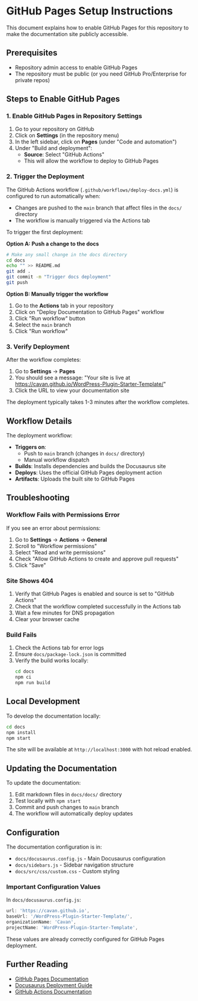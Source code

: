 # GitHub Pages Setup Instructions

This document explains how to enable GitHub Pages for this repository to make the documentation site publicly accessible.

## Prerequisites

- Repository admin access to enable GitHub Pages
- The repository must be public (or you need GitHub Pro/Enterprise for private repos)

## Steps to Enable GitHub Pages

### 1. Enable GitHub Pages in Repository Settings

1. Go to your repository on GitHub
2. Click on **Settings** (in the repository menu)
3. In the left sidebar, click on **Pages** (under "Code and automation")
4. Under "Build and deployment":
   - **Source**: Select "GitHub Actions"
   - This will allow the workflow to deploy to GitHub Pages

### 2. Trigger the Deployment

The GitHub Actions workflow (`.github/workflows/deploy-docs.yml`) is configured to run automatically when:
- Changes are pushed to the `main` branch that affect files in the `docs/` directory
- The workflow is manually triggered via the Actions tab

To trigger the first deployment:

**Option A: Push a change to the docs**
```bash
# Make any small change in the docs directory
cd docs
echo "" >> README.md
git add .
git commit -m "Trigger docs deployment"
git push
```

**Option B: Manually trigger the workflow**
1. Go to the **Actions** tab in your repository
2. Click on "Deploy Documentation to GitHub Pages" workflow
3. Click "Run workflow" button
4. Select the `main` branch
5. Click "Run workflow"

### 3. Verify Deployment

After the workflow completes:
1. Go to **Settings** → **Pages**
2. You should see a message: "Your site is live at https://cavan.github.io/WordPress-Plugin-Starter-Template/"
3. Click the URL to view your documentation site

The deployment typically takes 1-3 minutes after the workflow completes.

## Workflow Details

The deployment workflow:
- **Triggers on**: 
  - Push to `main` branch (changes in `docs/` directory)
  - Manual workflow dispatch
- **Builds**: Installs dependencies and builds the Docusaurus site
- **Deploys**: Uses the official GitHub Pages deployment action
- **Artifacts**: Uploads the built site to GitHub Pages

## Troubleshooting

### Workflow Fails with Permissions Error

If you see an error about permissions:
1. Go to **Settings** → **Actions** → **General**
2. Scroll to "Workflow permissions"
3. Select "Read and write permissions"
4. Check "Allow GitHub Actions to create and approve pull requests"
5. Click "Save"

### Site Shows 404

1. Verify that GitHub Pages is enabled and source is set to "GitHub Actions"
2. Check that the workflow completed successfully in the Actions tab
3. Wait a few minutes for DNS propagation
4. Clear your browser cache

### Build Fails

1. Check the Actions tab for error logs
2. Ensure `docs/package-lock.json` is committed
3. Verify the build works locally:
   ```bash
   cd docs
   npm ci
   npm run build
   ```

## Local Development

To develop the documentation locally:

```bash
cd docs
npm install
npm start
```

The site will be available at `http://localhost:3000` with hot reload enabled.

## Updating the Documentation

To update the documentation:

1. Edit markdown files in `docs/docs/` directory
2. Test locally with `npm start`
3. Commit and push changes to `main` branch
4. The workflow will automatically deploy updates

## Configuration

The documentation configuration is in:
- `docs/docusaurus.config.js` - Main Docusaurus configuration
- `docs/sidebars.js` - Sidebar navigation structure
- `docs/src/css/custom.css` - Custom styling

### Important Configuration Values

In `docs/docusaurus.config.js`:
```javascript
url: 'https://cavan.github.io',
baseUrl: '/WordPress-Plugin-Starter-Template/',
organizationName: 'Cavan',
projectName: 'WordPress-Plugin-Starter-Template',
```

These values are already correctly configured for GitHub Pages deployment.

## Further Reading

- [GitHub Pages Documentation](https://docs.github.com/en/pages)
- [Docusaurus Deployment Guide](https://docusaurus.io/docs/deployment)
- [GitHub Actions Documentation](https://docs.github.com/en/actions)
